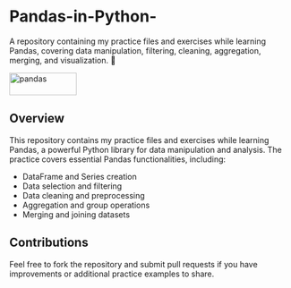 # Pandas-in-Python-
A repository containing my practice files and exercises while learning Pandas, covering data manipulation, filtering, cleaning, aggregation, merging, and visualization. 🚀

<p align="left">
  <a href="https://pandas.pydata.org/" target="_blank" rel="noreferrer">
    <img src="https://upload.wikimedia.org/wikipedia/commons/e/ed/Pandas_logo.svg" alt="pandas" width="120" height="40"/>
  </a>
</p>



## Overview
This repository contains my practice files and exercises while learning Pandas, a powerful Python library for data manipulation and analysis. The practice covers essential Pandas functionalities, including:

- DataFrame and Series creation
- Data selection and filtering
- Data cleaning and preprocessing
- Aggregation and group operations
- Merging and joining datasets


## Contributions
Feel free to fork the repository and submit pull requests if you have improvements or additional practice examples to share.
